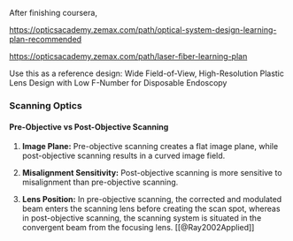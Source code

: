 After finishing coursera, 


https://opticsacademy.zemax.com/path/optical-system-design-learning-plan-recommended


https://opticsacademy.zemax.com/path/laser-fiber-learning-plan


Use this as a reference design: Wide Field-of-View, High-Resolution Plastic Lens Design with Low F-Number for Disposable Endoscopy



### Scanning Optics

#### Pre-Objective vs Post-Objective Scanning

1. **Image Plane:** Pre-objective scanning creates a flat image plane, while post-objective scanning results in a curved image field.
    
2. **Misalignment Sensitivity:** Post-objective scanning is more sensitive to misalignment than pre-objective scanning.
    
3. **Lens Position:** In pre-objective scanning, the corrected and modulated beam enters the scanning lens before creating the scan spot, whereas in post-objective scanning, the scanning system is situated in the convergent beam from the focusing lens. [[@Ray2002Applied]]
